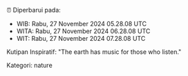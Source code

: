 ⏰ Diperbarui pada:
- WIB: Rabu, 27 November 2024 05.28.08 UTC
- WITA: Rabu, 27 November 2024 06.28.08 UTC
- WIT: Rabu, 27 November 2024 07.28.08 UTC

Kutipan Inspiratif:
"The earth has music for those who listen."


Kategori: nature

